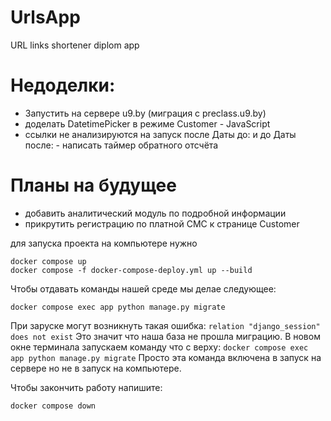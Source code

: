 # UrlsApp
 URL links shortener diplom app

# Недоделки:
- Запустить на сервере u9.by (миграция с preclass.u9.by)
- доделать DatetimePicker в режиме Customer - JavaScript
- ссылки не анализируются на запуск после Даты до: и до Даты после: - написать таймер обратного отсчёта
# Планы на будущее
- добавить аналитический модуль по подробной информации
- прикрутить регистрацию по платной СМС к странице Customer

для запуска проекта на компьютере нужно 

```shell
docker compose up
docker compose -f docker-compose-deploy.yml up --build
```
Чтобы отдавать команды нашей среде мы делае следующее:

```shell
docker compose exec app python manage.py migrate
```

При заруске могут возникнуть такая ошибка: `relation "django_session" does not exist`
Это значит что наша база не прошла миграцию. В новом окне терминала запускаем команду что с верху: `docker compose exec app python manage.py migrate`
Просто эта команда включена в запуск на сервере но не в запуск на компьютере.

Чтобы закончить работу напишите:

```shell
docker compose down
```

